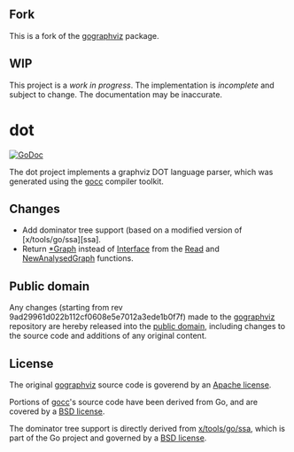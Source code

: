 ## Fork

This is a fork of the [gographviz] package.

## WIP

This project is a *work in progress*. The implementation is *incomplete* and subject to change. The documentation may be inaccurate.

# dot

[![GoDoc](https://godoc.org/github.com/mewfork/dot?status.svg)](https://godoc.org/github.com/mewfork/dot)

The dot project implements a graphviz DOT language parser, which was generated using the [gocc] compiler toolkit.

## Changes

* Add dominator tree support (based on a modified version of [x/tools/go/ssa][ssa].
* Return [*Graph](https://godoc.org/github.com/mewfork/dot#Graph) instead of [Interface](https://godoc.org/github.com/mewfork/dot#Interface) from the [Read](https://godoc.org/github.com/mewfork/dot#Read) and [NewAnalysedGraph](https://godoc.org/github.com/mewfork/dot#NewAnalysedGraph) functions.

[x/tools/go/ssa]: https://godoc.org/golang.org/x/tools/go/ssa

## Public domain

Any changes (starting from rev 9ad29961d022b112cf0608e5e7012a3ede1b0f7f) made to the [gographviz] repository are hereby released into the [public domain], including changes to the source code and additions of any original content.

[public domain]: https://creativecommons.org/publicdomain/zero/1.0/

## License

The original [gographviz] source code is goverend by an [Apache license](LICENSE).

Portions of [gocc]'s source code have been derived from Go, and are covered by a [BSD license](http://golang.org/LICENSE).

The dominator tree support is directly derived from [x/tools/go/ssa], which is part of the Go project and governed by a [BSD license](http://golang.org/LICENSE).

[gographviz]: https://code.google.com/p/gographviz/
[gocc]: https://code.google.com/p/gocc/
